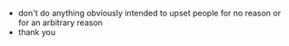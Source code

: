 - don't do anything obviously intended to upset people for no reason or for an arbitrary reason
- thank you
